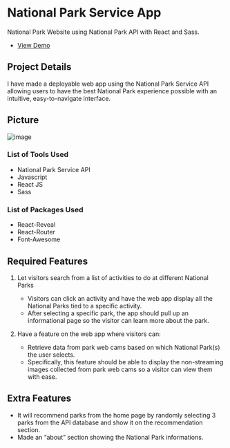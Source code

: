 # National Park Service App
National Park Website using National Park API with React and Sass.

- [View Demo](https://notjameshan.github.io/national-park-service-app/)


## Project Details
I have made a deployable web app using the National Park Service API allowing users to have the best National Park experience possible with an intuitive, easy-to-navigate interface.


## Picture
![image](https://user-images.githubusercontent.com/77949696/161839924-207903fa-050e-4874-9db0-bc91ee3db134.png)

### List of Tools Used
- National Park Service API
- Javascript
- React JS
- Sass



### List of Packages Used
- React-Reveal
- React-Router
- Font-Awesome



## Required Features
1. Let visitors search from a list of activities to do at different National Parks
   - Visitors can click an activity and have the web app display all the National Parks tied to a specific activity.
   - After selecting a specific park, the app should pull up an informational page so the visitor can learn more about the park.

2. Have a feature on the web app where visitors can: 
   - Retrieve data from park web cams based on which National Park(s) the user selects. 
   - Specifically, this feature should be able to display the non-streaming images collected from park web cams so a visitor can view them with ease.



## Extra Features
- It will recommend parks from the home page by randomly selecting 3 parks from the API database and show it on the recommendation section.
- Made an “about” section showing the National Park informations.
